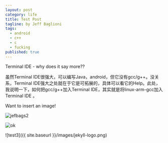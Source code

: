 ```yaml
---
layout: post
category: life
title: Test Post
tagline: by Jeff Baglioni
tags: 
  - android
  - c++
  - c
  - fucking
published: true
---
```


Terminal IDE - why does it say more??

虽然Terminal IDE很强大，可以编写Java，android，但它没有gcc/g++。没关系，Terminal IDE强大之处就在于它是可拓展的，具体可以看它的Help。此处，我说明一下，如何把gcc/g++加入Terminal IDE，其实就是将linux-arm-gcc加入Terminal IDE 。

Want to insert an image!

![jefbags2](/https://raw.githubusercontent.com/jefbags/jefbags.github.io/master/images/JefbagsAvatar.jpg)

![ok](/http://img.izismile.com/img/img6/20131127/640/pretty_girls_run_the_world_640_08.jpg)

![test3]({{ site.baseurl }}/images/jekyll-logo.png)

